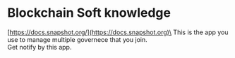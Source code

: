# Blockchain Soft knowledge

[https://docs.snapshot.org/](https://docs.snapshot.org)\
This is the app you use to manage multiple governece that you join.\
Get notify by this app.
